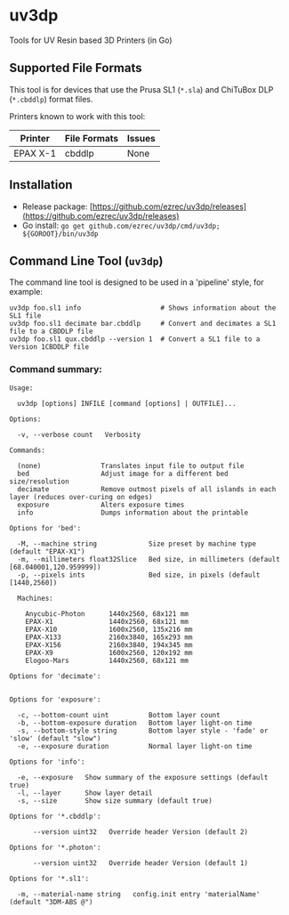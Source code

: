 # uv3dp
Tools for UV Resin based 3D Printers (in Go)

## Supported File Formats

This tool is for devices that use the Prusa SL1 (`*.sla`) and ChiTuBox DLP (`*.cbddlp`) format files.

Printers known to work with this tool:

| Printer      | File Formats | Issues                                            |
| ------------ | ------------ | --------------------------------------------------|
| EPAX X-1     | cbddlp       | None                                              |

## Installation

* Release package: [https://github.com/ezrec/uv3dp/releases](https://github.com/ezrec/uv3dp/releases)
* Go install: `go get github.com/ezrec/uv3dp/cmd/uv3dp; ${GOROOT}/bin/uv3dp`

## Command Line Tool (`uv3dp`)

The command line tool is designed to be used in a 'pipeline' style, for example:

    uv3dp foo.sl1 info                    # Shows information about the SL1 file
    uv3dp foo.sl1 decimate bar.cbddlp     # Convert and decimates a SL1 file to a CBDDLP file
    uv3dp foo.sl1 qux.cbddlp --version 1  # Convert a SL1 file to a Version 1CBDDLP file

### Command summary:
    Usage:
    
      uv3dp [options] INFILE [command [options] | OUTFILE]...
    
    Options:
    
      -v, --verbose count   Verbosity
    
    Commands:
    
      (none)               Translates input file to output file
      bed                  Adjust image for a different bed size/resolution
      decimate             Remove outmost pixels of all islands in each layer (reduces over-curing on edges)
      exposure             Alters exposure times
      info                 Dumps information about the printable
    
    Options for 'bed':
    
      -M, --machine string             Size preset by machine type (default "EPAX-X1")
      -m, --millimeters float32Slice   Bed size, in millimeters (default [68.040001,120.959999])
      -p, --pixels ints                Bed size, in pixels (default [1440,2560])
    
      Machines:
    
        Anycubic-Photon      1440x2560, 68x121 mm
        EPAX-X1              1440x2560, 68x121 mm
        EPAX-X10             1600x2560, 135x216 mm
        EPAX-X133            2160x3840, 165x293 mm
        EPAX-X156            2160x3840, 194x345 mm
        EPAX-X9              1600x2560, 120x192 mm
        Elogoo-Mars          1440x2560, 68x121 mm
    
    Options for 'decimate':
    
    
    Options for 'exposure':
    
      -c, --bottom-count uint          Bottom layer count
      -b, --bottom-exposure duration   Bottom layer light-on time
      -s, --bottom-style string        Bottom layer style - 'fade' or 'slow' (default "slow")
      -e, --exposure duration          Normal layer light-on time
    
    Options for 'info':
    
      -e, --exposure   Show summary of the exposure settings (default true)
      -l, --layer      Show layer detail
      -s, --size       Show size summary (default true)
    
    Options for '*.cbddlp':
    
          --version uint32   Override header Version (default 2)
    
    Options for '*.photon':
    
          --version uint32   Override header Version (default 1)
    
    Options for '*.sl1':
    
      -m, --material-name string   config.init entry 'materialName' (default "3DM-ABS @")
